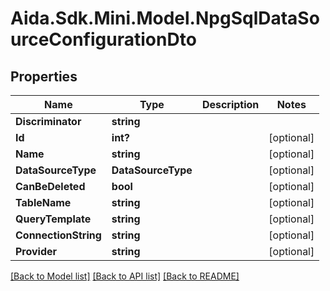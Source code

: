 # Aida.Sdk.Mini.Model.NpgSqlDataSourceConfigurationDto

## Properties

Name | Type | Description | Notes
------------ | ------------- | ------------- | -------------
**Discriminator** | **string** |  | 
**Id** | **int?** |  | [optional] 
**Name** | **string** |  | [optional] 
**DataSourceType** | **DataSourceType** |  | [optional] 
**CanBeDeleted** | **bool** |  | [optional] 
**TableName** | **string** |  | [optional] 
**QueryTemplate** | **string** |  | [optional] 
**ConnectionString** | **string** |  | [optional] 
**Provider** | **string** |  | [optional] 

[[Back to Model list]](../README.md#documentation-for-models) [[Back to API list]](../README.md#documentation-for-api-endpoints) [[Back to README]](../README.md)

